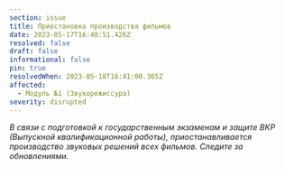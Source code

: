 ```yaml
---
section: issue
title: Приостановка производства фильмов
date: 2023-05-17T16:40:51.426Z
resolved: false
draft: false
informational: false
pin: true
resolvedWhen: 2023-05-18T16:41:00.305Z
affected:
  - Модуль №1 (Звукорежиссура)
severity: disrupted
---
```

*В связи с подготовкой к государственным экзаменам и защите ВКР (Выпускной квалификационной работы), приостанавливается производство звуковых решений всех фильмов. Следите за обновлениями.*